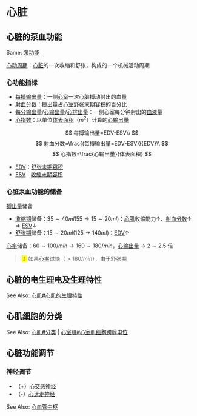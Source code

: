 # 心脏

## 心脏的泵血功能

Same: [泵功能](泵功能.md)

[心动周期](心动周期.md)：[心脏](心脏.md)的一次收缩和舒张，构成的一个机械活动周期

### 心功能指标

- [每搏输出量](每搏输出量.md)：一侧[心室](心室.md)一次心脏搏动射出的血量
- [射血分数](射血分数.md)：[搏出量](搏出量.md)占[心室](心室.md)[舒张末期容积](舒张末期容积.md)的百分比
- [每分输出量](每分输出量.md)/[心输出量](心输出量.md)/[心排出量](心排出量.md)：一侧心室每分钟射出的[血液](血液.md)量
- [心指数](心指数.md)：以单位[体表面积](体表面积.md)（$m^2$）计算的[心输出量](心输出量.md)

$$
每搏输出量=EDV-ESV\\
$$
$$
射血分数=\frac{(每搏输出量=EDV-ESV)}{EDV}\\
$$
$$
心指数=\frac{心输出量}{体表面积}
$$

- [EDV](EDV.md)：[舒张末期容积](舒张末期容积.md)
- [ESV](ESV.md)：[收缩末期容积](收缩末期容积.md)

### 心脏泵血功能的储备

[搏出量](搏出量.md)储备

- [收缩期](收缩期.md)储备：$35\sim40ml(55\rightarrow15\sim20ml)$：[心肌](心肌.md)收缩能力↑、[射血分数](射血分数.md)↑ => [ESV](ESV.md)↓
- [舒张期](舒张期.md)储备：$15\sim20ml(125\rightarrow140ml)$：[EDV](EDV.md)↑

[心率](心率.md)储备：$60\sim100/min\rightarrow160\sim180/min$，[心输出量](心输出量.md) -> $2\sim2.5$ 倍

> <mark>！</mark> 如果[心率](心率.md)过快（$>180/min$），由于舒张期

## 心脏的电生理电及生理特性

See Also: [心肌#心肌的生理特性](心肌.md#心肌的生理特性)

## 心肌细胞的分类

See Also: [心肌#分类](心肌.md#分类) | [心室肌#心室肌细胞跨膜电位](心室肌.md#心室肌细胞跨膜电位)

## 心脏功能调节

### 神经调节

- （+）[心交感神经](心交感神经.md)
- （-）[心迷走神经](心迷走神经.md)

See Also: [心血管中枢](心血管中枢.md)
